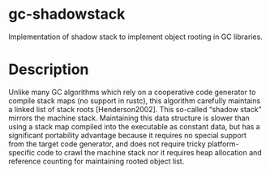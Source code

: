 # gc-shadowstack

Implementation of shadow stack to implement object rooting in GC libraries.

# Description

Unlike many GC algorithms which rely on a cooperative code generator to compile stack maps (no support in rustc), this algorithm carefully maintains a linked list of stack roots [Henderson2002]. This so-called “shadow stack” mirrors the machine stack. Maintaining this data structure is slower than using a stack map compiled into the executable as constant data, but has a significant portability advantage because it requires no special support from the target code generator, and does not require tricky platform-specific code to crawl the machine stack nor it requires heap allocation and reference counting for maintaining rooted object list.